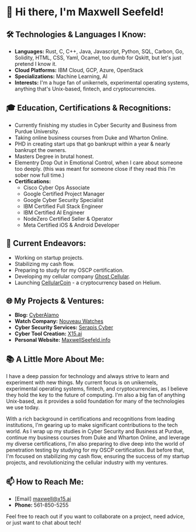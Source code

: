 # 👋 Hi there, I'm Maxwell Seefeld!

## 🛠️ Technologies & Languages I Know:
- **Languages:** Rust, C, C++, Java, Javascript, Python, SQL, Carbon, Go, Solidity, HTML, CSS, Yaml, Ocamel, too dumb for Qskitt, but let's just pretend I know it. 
- **Cloud Platforms:** IBM Cloud, GCP, Azure, OpenStack
- **Specializations:** Machine Learning, AI
- **Interests:** I'm a huge fan of unikernels, experimental operating systems, anything that's Unix-based, fintech, and cryptocurrencies.

## 🎓 Education, Certifications & Recognitions:
- Currently finishing my studies in Cyber Security and Business from Purdue University.
- Taking online business courses from Duke and Wharton Online.
- PHD in creating start ups that go bankrupt within a year & nearly bankrupt the owners.
- Masters Degree in brutal honest.
- Elementry Drop Out in Emotional Control, when I care about someone too deeply. (this was meant for someone close if they read this I'm sober now full time.)
- **Certifications:**
  - Cisco Cyber Ops Associate
  - Google Certified Project Manager
  - Google Cyber Security Specialist
  - IBM Certified Full Stack Engineer
  - IBM Certified AI Engineer
  - NodeZero Certified Seller & Operator
  - Meta Certified iOS & Android Developer

## 🚀 Current Endeavors:
- Working on startup projects.
- Stabilizing my cash flow.
- Preparing to study for my OSCP certification.
- Developing my cellular company [Ghost Cellular](https://ghostcellular.com).
- Launching [CellularCoin](https://cellularcoin.com) - a cryptocurrency based on Helium.

## 🌐 My Projects & Ventures:
- **Blog:** [CyberAlamo](https://cyberalamo.org)
- **Watch Company:** [Nouveau Watches](https://nouveauwatches.com)
- **Cyber Security Services:** [Serapis Cyber](https://serapiscyber.com)
- **Cyber Tool Creation:** [X15.ai](https://x15.ai)
- **Personal Website:** [MaxwellSeefeld.info](https://maxwellseefeld.info)

## 📚 A Little More About Me:
I have a deep passion for technology and always strive to learn and experiment with new things. My current focus is on unikernels, experimental operating systems, fintech, and cryptocurrencies, as I believe they hold the key to the future of computing. I'm also a big fan of anything Unix-based, as it provides a solid foundation for many of the technologies we use today.

With a rich background in certifications and recognitions from leading institutions, I'm gearing up to make significant contributions to the tech world. As I wrap up my studies in Cyber Security and Business at Purdue, continue my business courses from Duke and Wharton Online, and leverage my diverse certifications, I'm also preparing to dive deep into the world of penetration testing by studying for my OSCP certification. But before that, I'm focused on stabilizing my cash flow, ensuring the success of my startup projects, and revolutionizing the cellular industry with my ventures.

## 📫 How to Reach Me:
- [Email] maxwell@x15.ai
- **Phone:** 561-850-5255

Feel free to reach out if you want to collaborate on a project, need advice, or just want to chat about tech!

